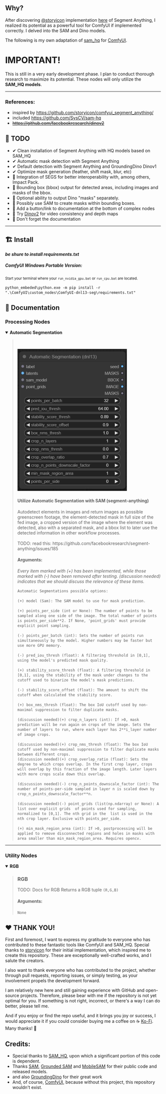 ## Why?

After discovering [@storyicon](https://github.com/storyicon) implementation [here](https://github.com/storyicon/comfyui_segment_anything/) of Segment Anything, I realized its potential as a powerful tool for ComfyUI if implemented correctly. I delved into the SAM and Dino models. 

The following is my own adaptation of [sam_hq](https://github.com/SysCV/sam-hq) for [ComfyUI](https://github.com/comfyanonymous/ComfyUI).



# IMPORTANT!
This is still in a very early development phase. I plan to conduct thorough research to maximize its potential. These nodes will only utilize the **SAM_HQ models**.
<hr>


### References: 
- inspired by https://github.com/storyicon/comfyui_segment_anything/
- included https://github.com/SysCV/sam-hq
- ~~https://github.com/facebookresearch/dinov2~~


## 🚧 TODO
- ✔ Clean installation of Segment Anything with HQ models based on SAM_HQ
- ✔ Automatic mask detection with Segment Anything
- ✔ Default detection with Segment Anything and GroundingDino Dinov1
- ✔ Optimize mask generation (feather, shift mask, blur, etc)
- 🚧 Integration of SEGS for better interoperability with, among others, Impact Pack.
- 🚧 Bounding box (bbox) output for detected areas, including images and masks of the bbox.
- 🚧 Optional ability to output Dino "masks" separately.
- 🚧 Possibly use SAM to create masks within bounding boxes.
- 🚧 Add a button/link to documentation at the bottom of complex nodes
- 🚧 Try [Dinov2](https://github.com/facebookresearch/dinov2) for video consistency and depth maps
- 🚧 Don't forget the documentation

    
<hr>

## 🏗 Install 

***be shure to install requirements.txt***

##### ComfyUI Windows Portable Version:
<small>Start your terminal where your `run_nvidia_gpu.bat` or `run_cpu.bat` are located.</small>
```
python_embeded\python.exe -m pip install -r ".\ComfyUI\custom_nodes\ComfyUI-dnl13-seg\requirements.txt"
```

## 📜 Documentation
### Processing Nodes 

<details open>
<summary><strong>Automatic Segmentation</strong></summary>

<blockquote><br>

![Automatic Segmentation](https://raw.githubusercontent.com/dnl13/ComfyUI-dnl13-seg/main/doc_assets/img/nodes/automatic_segmentation.jpg)

<h4>Utilize Automatic Segmentation with SAM (segment-anything)</h4>
Autodetect elements in images and return images as possible greenscreen footage, the element-detected mask in full size of the fed image, a cropped version of the image where the element was detected, also with a separated mask, and a bbox list to later use the detected 
information in other workflow processes. 
<br><br>
TODO: read this: https://github.com/facebookresearch/segment-anything/issues/185

#### Arguments:

*Every item marked with (+) has been implemented, while those marked with (-) have been removed after testing. (discussion needed) indicates that we should discuss the relevance of these items.*


```
Automatic Segmentations possible options:

(+) model (Sam): The SAM model to use for mask prediction.

(+) points_per_side (int or None): The number of points to be sampled along one side of the image. The total number of points is points_per_side**2. If None, 'point_grids' must provide explicit point sampling.

(-) points_per_batch (int): Sets the number of points run simultaneously by the model. Higher numbers may be faster but use more GPU memory.

(-) pred_iou_thresh (float): A filtering threshold in [0,1], using the model's predicted mask quality.

(+) stability_score_thresh (float): A filtering threshold in [0,1], using the stability of the mask under changes to the cutoff used to binarize the model's mask predictions.

(-) stability_score_offset (float): The amount to shift the cutoff when calculated the stability score.

(+) box_nms_thresh (float): The box IoU cutoff used by non-maximal suppression to filter duplicate masks.

(discussion needed)(+) crop_n_layers (int): If >0, mask prediction will be run again on crops of the image. Sets the number of layers to run, where each layer has 2**i_layer number of image crops.  

(discussion needed)(+) crop_nms_thresh (float): The box IoU cutoff used by non-maximal suppression to filter duplicate masks between different crops.     
(discussion needed)(+) crop_overlap_ratio (float): Sets the degree to which crops overlap. In the first crop layer, crops will overlap by this fraction of the image length. Later layers with more crops scale down this overlap.

(discussion needed)(-) crop_n_points_downscale_factor (int): The number of points-per-side sampled in layer n is scaled down by crop_n_points_downscale_factor**n.       

(discussion needed)(-) point_grids (list(np.ndarray) or None): A list over explicit grids  of points used for sampling, normalized to [0,1]. The nth grid in the  list is used in the nth crop layer. Exclusive with points_per_side.

(+) min_mask_region_area (int): If >0, postprocessing will be applied to remove disconnected regions and holes in masks with area smaller than min_mask_region_area. Requires opencv.
```
</blockquote>
</details>


<hr>

### Utility Nodes

<details open>
  <summary><strong>RGB</strong></summary>
<blockquote>

### RGB
TODO: Docs for RGB
Returns a RGB tuple `(R,G,B)`

#### Arguments:

`None`
</blockquote>
</details>


## ❤ THANK YOU!

First and foremost, I want to express my gratitude to everyone who has contributed to these fantastic tools like ComfyUI and SAM_HQ. Special thanks to [storyicon](https://github.com/storyicon) for their initial implementation, which inspired me to create this repository. These are exceptionally well-crafted works, and I salute the creators. 

I also want to thank everyone who has contributed to the project, whether through pull requests, reporting issues, or simply testing, as your involvement propels the development forward.

I am relatively new here and still gaining experience with GitHub and open-source projects. Therefore, please bear with me if the repository is not yet optimal for you. 
If something is not right, incorrect, or there's a way I can do better, please tell me.

And if you enjoy or find the repo useful, and it brings you joy or success, I would appreciate it if you could consider buying me a coffee on ☕ [Ko-Fi](https://ko-fi.com/dnl13). Many thanks! 💖

## Credits:

- Special thanks to  [SAM_HQ](https://github.com/SysCV/sam-hq), upon which a significant portion of this code is dependent.
- Thanks [SAM](https://github.com/facebookresearch/segment-anything), [Grounded SAM](https://github.com/IDEA-Research/Grounded-Segment-Anything) and [MobileSAM](https://github.com/ChaoningZhang/MobileSAM) for their public code and released models.
- and also [GroundingDino](https://github.com/IDEA-Research/GroundingDINO) for their great work
- And, of course, [ComfyUI](https://github.com/comfyanonymous/ComfyUI), because without this project, this repository wouldn't exist.